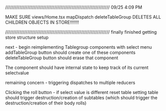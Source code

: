 //////////////////////////////////////////////////////////////////
09/25 4:09 PM

MAKE SURE views/Home.tsx mapDispatch deleteTableGroup DELETES ALL CHILDREN OBJECTS IN STORE!!!!!!!


//////////////////////////////////////////////////////////////////
finally finished getting store structure setup

next -
begin reimplementing Tablegroup components with select menu
  addTableGroup button should create one of these components
  deleteTableGroup button should erase that component

  The component should have internal state to keep track of its current selectvalue


remaining concern - triggering dispatches to multiple reducers

Clicking the roll button -
if select value is different reset table
setting table should trigger destruction/creation of subtables (which should trigger the destruction/creation of their body rolls)